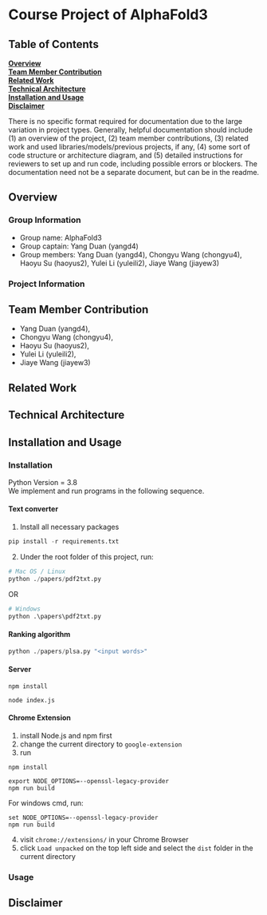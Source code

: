 # Course Project of AlphaFold3

## Table of Contents
**[Overview](#Overview)**<br>
**[Team Member Contribution](#Team-Member-Contribution)**<br>
**[Related Work](#Related-Work)**<br>
**[Technical Architecture](#Technical-Architecture)**<br>
**[Installation and Usage](#Installation-and-Usage)**<br>
**[Disclaimer](#Disclaimer)**<br>


There is no specific format required for documentation due to the large variation in project types. Generally, helpful documentation should include (1) an overview of the project, (2) team member contributions, (3) related work and used libraries/models/previous projects, if any, (4) some sort of code structure or architecture diagram, and (5) detailed instructions for reviewers to set up and run code, including possible errors or blockers. The documentation need not be a separate document, but can be in the readme.


## Overview
### Group Information
- Group name: AlphaFold3
- Group captain: Yang Duan (yangd4)
- Group members: Yang Duan (yangd4), Chongyu Wang (chongyu4), Haoyu Su (haoyus2), Yulei Li (yuleili2), Jiaye Wang (jiayew3)
### Project Information

## Team Member Contribution
- Yang Duan (yangd4), 
- Chongyu Wang (chongyu4), 
- Haoyu Su (haoyus2), 
- Yulei Li (yuleili2), 
- Jiaye Wang (jiayew3)

## Related Work
## Technical Architecture

## Installation and Usage
### Installation
Python Version = 3.8  
We implement and run programs in the following sequence.
#### Text converter
1. Install all necessary packages
```python
pip install -r requirements.txt  
```
2. Under the root folder of this project, run:
```python
# Mac OS / Linux
python ./papers/pdf2txt.py
```
OR
```python
# Windows
python .\papers\pdf2txt.py
```
#### Ranking algorithm
```python
python ./papers/plsa.py "<input words>"
```
#### Server
```
npm install
```
```
node index.js
```
#### Chrome Extension
1. install Node.js and npm first
2. change the current directory to `google-extension`
3. run

```
npm install
```
```
export NODE_OPTIONS=--openssl-legacy-provider
npm run build
```
For windows cmd, run:
```
set NODE_OPTIONS=--openssl-legacy-provider
npm run build
```

4. visit `chrome://extensions/` in your Chrome Browser
5. click `Load unpacked` on the top left side and select the `dist` folder in the current directory
### Usage

## Disclaimer
